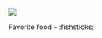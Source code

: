 ![](http://github-profile-summary-cards.vercel.app/api/cards/profile-details?username=zenulous&theme=default)

Favorite food - :fishsticks:

